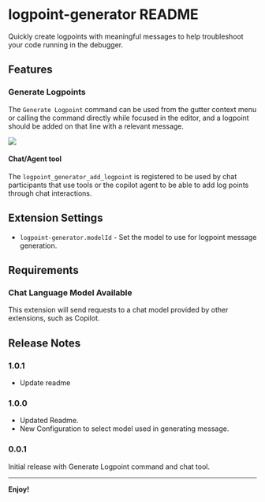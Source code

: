 # logpoint-generator README

Quickly create logpoints with meaningful messages to help troubleshoot your code running in the debugger.

## Features

### Generate Logpoints

The `Generate Logpoint` command can be used from the gutter context menu or calling the command directly while focused in the editor, and a logpoint should be added on that line with a relevant message.

<img src=https://raw.githubusercontent.com/amunger/logpoint-generator-extension/main/assets/generateLogPoint.gif>

#### Chat/Agent tool

The `logpoint_generator_add_logpoint` is registered to be used by chat participants that use tools or the copilot agent to be able to add log points through chat interactions.

## Extension Settings

- `logpoint-generator.modelId` - Set the model to use for logpoint message generation.

## Requirements

### Chat Language Model Available

This extension will send requests to a chat model provided by other extensions, such as Copilot.

## Release Notes

### 1.0.1

- Update readme

### 1.0.0

- Updated Readme.
- New Configuration to select model used in generating message.

### 0.0.1

Initial release with Generate Logpoint command and chat tool.

---

**Enjoy!**
